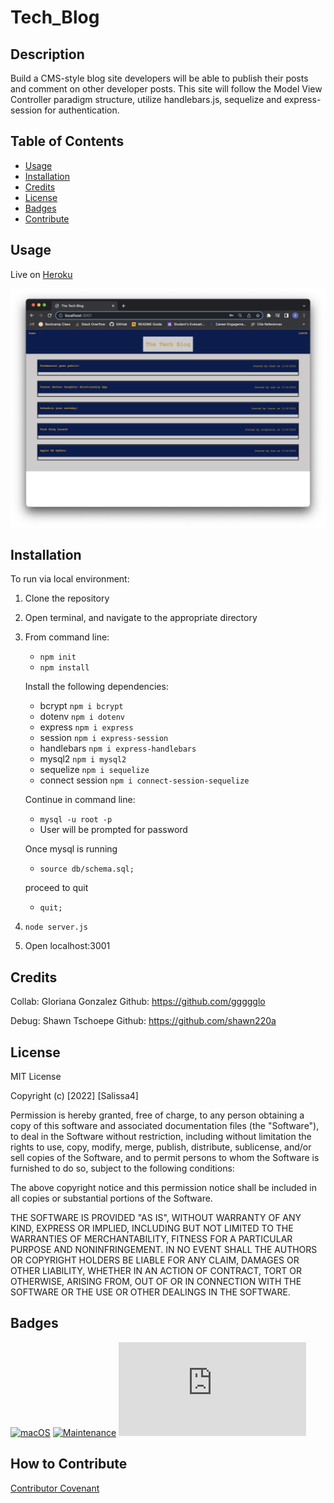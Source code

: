 # Tech_Blog

## Description

Build a CMS-style blog site developers will be able to publish their posts and comment on other developer posts. This site will follow the Model View Controller paradigm structure, utilize handlebars.js, sequelize and express-session for authentication. 

## Table of Contents

- [Usage](#usage)
- [Installation](#installation)
- [Credits](#credits)
- [License](#license)
- [Badges](#badges)
- [Contribute](#how-to-contribute)

## Usage

Live on [Heroku](https://ancient-woodland-75045.herokuapp.com/) 

![TechBlog](./public/images/demo.png)

## Installation

To run via local environment: 
1.  Clone the repository

2.  Open terminal, and navigate to the appropriate directory

3.  From command line: 
    - `npm init` 
    - `npm install` 

    Install the following dependencies: 
    - bcrypt `npm i bcrypt`
    - dotenv `npm i dotenv`
    - express `npm i express`
    - session `npm i express-session`
    - handlebars `npm i express-handlebars`
    - mysql2 `npm i mysql2`
    - sequelize `npm i sequelize`
    - connect session `npm i connect-session-sequelize`
    
    Continue in command line:
    - `mysql -u root -p` 
    - User will be prompted for password

    Once mysql is running 
    - `source db/schema.sql;` 
    
    proceed to quit 
    - `quit;`

5.  `node server.js`
6.  Open localhost:3001

## Credits

Collab: Gloriana Gonzalez Github: https://github.com/ggggglo

Debug: Shawn Tschoepe Github: https://github.com/shawn220a

## License

MIT License

Copyright (c) [2022] [Salissa4]

Permission is hereby granted, free of charge, to any person obtaining a copy
of this software and associated documentation files (the "Software"), to deal
in the Software without restriction, including without limitation the rights
to use, copy, modify, merge, publish, distribute, sublicense, and/or sell
copies of the Software, and to permit persons to whom the Software is
furnished to do so, subject to the following conditions:

The above copyright notice and this permission notice shall be included in all
copies or substantial portions of the Software.

THE SOFTWARE IS PROVIDED "AS IS", WITHOUT WARRANTY OF ANY KIND, EXPRESS OR
IMPLIED, INCLUDING BUT NOT LIMITED TO THE WARRANTIES OF MERCHANTABILITY,
FITNESS FOR A PARTICULAR PURPOSE AND NONINFRINGEMENT. IN NO EVENT SHALL THE
AUTHORS OR COPYRIGHT HOLDERS BE LIABLE FOR ANY CLAIM, DAMAGES OR OTHER
LIABILITY, WHETHER IN AN ACTION OF CONTRACT, TORT OR OTHERWISE, ARISING FROM,
OUT OF OR IN CONNECTION WITH THE SOFTWARE OR THE USE OR OTHER DEALINGS IN THE
SOFTWARE.

## Badges

[![macOS](https://svgshare.com/i/ZjP.svg)](https://svgshare.com/i/ZjP.svg)
[![Maintenance](https://img.shields.io/badge/Maintained%3F-no-red.svg)](https://bitbucket.org/lbesson/ansi-colors)
[![GitHub license](https://badgen.net/github/license/Naereen/Strapdown.js)](https://github.com/Naereen/StrapDown.js/blob/master/LICENSE)

## How to Contribute

[Contributor Covenant](https://www.contributor-covenant.org/) 
